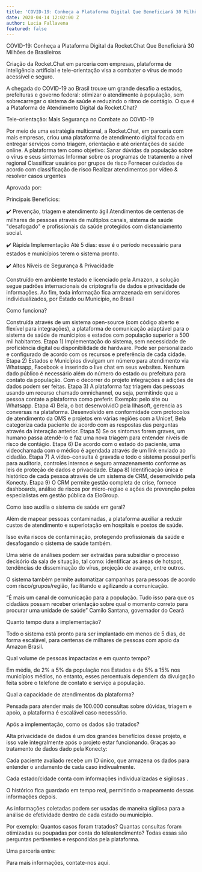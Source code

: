 ```yaml
---
title: 'COVID-19: Conheça a Plataforma Digital Que Beneficiará 30 Milhões de Brasileiros'
date: 2020-04-14 12:02:00 Z
author: Lucia Fallavena
featured: false
---
```


COVID-19: Conheça a Plataforma Digital da Rocket.Chat Que Beneficiará 30 Milhões de Brasileiros

Criação da Rocket.Chat em parceria com empresas, plataforma de inteligência artificial e tele-orientação visa a combater o vírus de modo acessível e seguro.

A chegada do COVID-19 ao Brasil trouxe um  grande desafio a estados, prefeituras e governo federal: otimizar o atendimento à população, sem sobrecarregar o sistema de saúde e reduzindo o ritmo de contágio. 
O que é a Plataforma de Atendimento Digital da Rocket.Chat?




Tele-orientação: Mais Segurança no Combate ao COVID-19

Por meio de uma estratégia multicanal, a Rocket.Chat, em parceria com mais empresas, criou uma plataforma de atendimento digital focada em entregar serviços como triagem, orientação e até orientações de saúde online. 
A plataforma tem como objetivo:
Sanar dúvidas da população sobre o vírus e seus sintomas 
Informar sobre os programas de tratamento a nível regional
Classificar usuários por grupos de risco 
Fornecer cuidados de acordo com classificação de risco
Realizar atendimentos por vídeo & resolver casos urgentes

Aprovada por:




Principais Benefícios:


✔️ Prevenção, triagem e atendimento ágil 
Atendimentos de centenas de milhares de pessoas através de múltiplos canais, sistema de saúde "desafogado" e profissionais da saúde protegidos com distanciamento social.


✔️ Rápida Implementação 
Até 5 dias: esse é o período necessário para estados e municípios terem o sistema pronto. 


✔️ Altos Níveis de Segurança & Privacidade 

Construído em ambiente testado e licenciado pela Amazon, a solução segue padrões internacionais de criptografia de dados e privacidade de informações. Ao fim, toda informação fica armazenada em servidores individualizados, por Estado ou Municipio, no Brasil
 






Como funciona? 





Construída através de um sistema open-source (com código aberto e flexível para integrações), a plataforma de comunicação adaptável para o sistema de saúde de munícipios e estados com população superior a 500 mil habitantes.
Etapa 1) Implementação do sistema, sem necessidade de proficiência digital ou disponibilidade de hardware. Pode ser personalizado e configurado de acordo com os recursos e preferência de cada cidade.
Etapa 2) Estados e Municípios divulgam um número para atendimento via Whatsapp, Facebook e inserindo o live chat em seus websites. Nenhum dado público é necessário além do número do estado ou prefeitura para contato da população. Com o decorrer do projeto integrações e adições de dados podem ser feitas. 
Etapa 3) A plataforma faz triagem das pessoas usando um recurso chamado omnichannel, ou seja, permitindo que a pessoa contate a plataforma como preferir. Exemplo: pelo site ou Whatsapp.
Etapa 4) Bela, o bot desenvolvidO pela Ilhasoft, gerencia as conversas na plataforma. Desenvolvido em conformidade com protocolos de atendimento da OMS e projetos em várias regiões com a Unicef, Bela categoriza cada paciente de acordo com as respostas das perguntas através da interação anterior. 
Etapa 5) Se os sintomas forem graves, um humano passa atendê-lo e faz uma nova triagem para entender níveis de risco de contágio.
Etapa 6) De acordo com o estado do paciente, uma videochamada com o médico é agendada através de um link enviado ao cidadão. 
Etapa 7) A vídeo-consulta é gravada e todo o sistema possui perfis para auditoria, controles internos e seguro armazenamento conforme as leis de proteção de dados e privacidade.
Etapa 8) Identificação única e histórico de cada pessoa através de um sistema de CRM, desenvolvido pela Konecty.
Etapa 9) O CRM permite gestão completa de crise, fornece dashboards, análise de riscos por micro-regiao e ações de prevenção pelos especialistas em gestão pública da EloGroup.

Como isso auxilia o sistema de saúde em geral? 


Além de mapear pessoas contaminadas, a plataforma auxiliar a reduzir custos de atendimento e superlotação em hospitais e postos de saúde.

Isso evita riscos de contaminação, protegendo profissionais da saúde e desafogando o sistema de saúde também.

Uma série de análises podem ser extraídas para subsidiar o processo decisório da sala de situação, tal como: identificar as áreas de hotspot, tendências de disseminação do vírus, projeção de avanço, entre outros. 

O sistema também permite  automatizar campanhas para pessoas de acordo com risco/grupos/região, facilitando e agilizando a comunicação.



“É mais um canal de comunicação para a população. Tudo isso para que os cidadãos possam receber orientação sobre qual o momento correto para procurar uma unidade de saúde”
Camilo Santana, governador do Ceará

Quanto tempo dura a implementação? 



Todo o sistema está pronto para ser implantado em menos de 5 dias, de forma escalável, para centenas de milhares de pessoas com apoio da Amazon Brasil.

Qual volume de pessoas impactadas e em quanto tempo?

Em média, de 2% a 5% da população nos Estados e de 5% a 15% nos municípios médios, no entanto, esses percentuais dependem da divulgação feita sobre o telefone de contato e serviço a população.

Qual a capacidade de atendimentos da plataforma?

Pensada para atender mais de 100.000 consultas sobre dúvidas, triagem e apoio, a plataforma é escalável caso necessário.

Após a implementação, como os dados são tratados? 

Alta privacidade de dados é um dos grandes benefícios desse projeto, e isso vale integralmente após o projeto estar funcionando. Graças ao tratamento de dados dado pela Konecty:

Cada paciente avaliado recebe um ID único, que armazena os dados para entender o andamento de cada caso indivualmente. 

Cada estado/cidade conta com informações individualizadas e sigilosas . 

O histórico fica guardado em tempo real, permitindo o mapeamento dessas informações depois. 


As informações coletadas podem ser usadas de maneira sigilosa para a análise de efetividade dentro de cada estado ou município. 

Por exemplo: Quantos casos foram tratados? Quantas consultas foram otimizadas ou poupadas por conta do teleatendimento? Todas essas são perguntas pertinentes e respondidas pela plataforma.



Uma parceria entre:



Para mais informações, contate-nos aqui.


